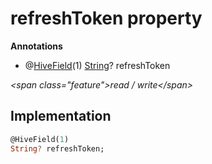 


# refreshToken property







**Annotations**

- @[HiveField](https:pub.dev/documentation/hive/2.2.3/hive/HiveField-class.html)(1)
[String](https:api.flutter.dev/flutter/dart-core/String-class.html)? refreshToken
  
_\<span class="feature"\>read / write\</span\>_






## Implementation

```dart
@HiveField(1)
String? refreshToken;
```







